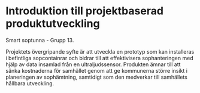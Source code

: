 # Introduktion till projektbaserad produktutveckling

Smart soptunna - Grupp 13.

Projektets övergripande syfte är att utveckla en prototyp som kan installeras i befintliga sopcontainrar och bidrar till att effektivisera sophanteringen med hjälp av data insamlad från en ultraljudssensor. Produkten ämnar till att sänka kostnaderna för samhället genom att ge kommunerna större insikt i planeringen av sophämtning, samtidigt som den medverkar till samhällets hållbara utveckling.
